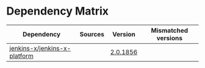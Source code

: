 # Dependency Matrix

Dependency | Sources | Version | Mismatched versions
---------- | ------- | ------- | -------------------
[jenkins-x/jenkins-x-platform](https://github.com/jenkins-x/jenkins-x-platform) |  | [2.0.1856](https://github.com/jenkins-x/jenkins-x-platform/releases/tag/v2.0.1856) | 
